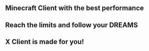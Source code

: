 Minecraft Client with the best performance 
-
Reach the limits and follow your DREAMS
-
X Client is made for you!
-
